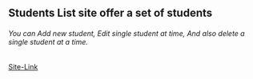 <h2>Students List site offer a set of students</h2>
<h6>
You can Add new student, Edit single student at time, And also delete a single student at a time.
</h6>

[Site-Link](https://students-lists.netlify.app/)